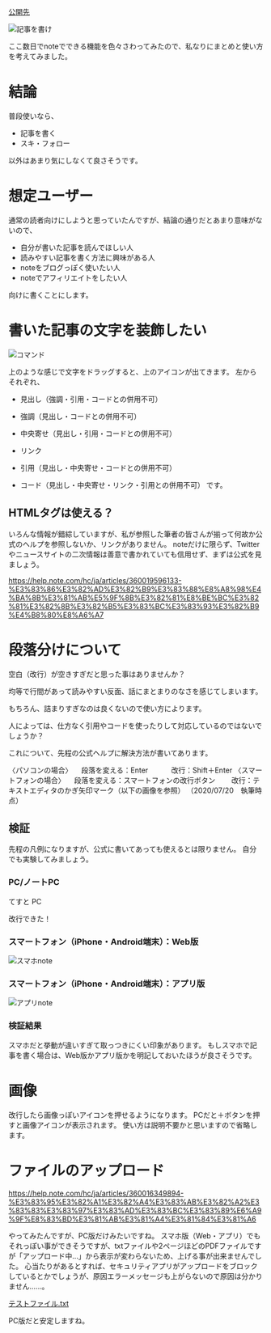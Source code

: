 [公開先](https://note.com/nomuragoro/n/ne4e23aa1b397)

![記事を書け](https://user-images.githubusercontent.com/15845907/88918160-fc24e500-d2a3-11ea-9d84-7e93f138eded.png)

ここ数日でnoteでできる機能を色々さわってみたので、私なりにまとめと使い方を考えてみました。

# 結論
普段使いなら、

- 記事を書く
- スキ・フォロー

以外はあまり気にしなくて良さそうです。

# 想定ユーザー
通常の読者向けにしようと思っていたんですが、結論の通りだとあまり意味がないので、

- 自分が書いた記事を読んでほしい人
- 読みやすい記事を書く方法に興味がある人
- noteをブログっぽく使いたい人
- noteでアフィリエイトをしたい人

向けに書くことにします。

# 書いた記事の文字を装飾したい

![コマンド](https://user-images.githubusercontent.com/15845907/88918247-1fe82b00-d2a4-11ea-869b-b1b0f4804e13.png)

上のような感じで文字をドラッグすると、上のアイコンが出てきます。
左からそれぞれ、

- 見出し（強調・引用・コードとの併用不可）
- 強調（見出し・コードとの併用不可）

- 中央寄せ（見出し・引用・コードとの併用不可）

- リンク

- 引用（見出し・中央寄せ・コードとの併用不可）
- コード（見出し・中央寄せ・リンク・引用との併用不可）
です。

## HTMLタグは使える？
いろんな情報が錯綜していますが、私が参照した筆者の皆さんが揃って何故か公式のヘルプを参照しないか、リンクがありません。
noteだけに限らず、Twitterやニュースサイトの二次情報は善意で書かれていても信用せず、まずは公式を見ましょう。

https://help.note.com/hc/ja/articles/360019596133-%E3%83%86%E3%82%AD%E3%82%B9%E3%83%88%E8%A8%98%E4%BA%8B%E3%81%AB%E5%9F%8B%E3%82%81%E8%BE%BC%E3%82%81%E3%82%8B%E3%82%B5%E3%83%BC%E3%83%93%E3%82%B9%E4%B8%80%E8%A6%A7

# 段落分けについて
空白（改行）が空きすぎだと思った事はありませんか？

均等で行間があって読みやすい反面、話にまとまりのなさを感じてしまいます。

もちろん、詰まりすぎなのは良くないので使い方によります。

人によっては、仕方なく引用やコードを使ったりして対応しているのではないでしょうか？

これについて、先程の公式ヘルプに解決方法が書いてあります。

〈パソコンの場合〉
　段落を変える：Enter　　
　改行：Shift＋Enter
〈スマートフォンの場合〉
　段落を変える：スマートフォンの改行ボタン　
　改行：テキストエディタのかぎ矢印マーク（以下の画像を参照）
（2020/07/20　執筆時点）
## 検証
先程の凡例になりますが、公式に書いてあっても使えるとは限りません。
自分でも実験してみましょう。

### PC/ノートPC
てすと
PC

改行できた！

### スマートフォン（iPhone・Android端末）：Web版

![スマホnote](https://user-images.githubusercontent.com/15845907/88918467-7190b580-d2a4-11ea-97a5-6cec374df79b.png)

### スマートフォン（iPhone・Android端末）：アプリ版

![アプリnote](https://user-images.githubusercontent.com/15845907/88918512-82d9c200-d2a4-11ea-8d8f-e363273e301e.png)

### 検証結果
スマホだと挙動が違いすぎて取っつきにくい印象があります。
もしスマホで記事を書く場合は、Web版かアプリ版かを明記しておいたほうが良さそうです。

# 画像
改行したら画像っぽいアイコンを押せるようになります。
PCだと＋ボタンを押すと画像アイコンが表示されます。
使い方は説明不要かと思いますので省略します。

# ファイルのアップロード

https://help.note.com/hc/ja/articles/360016349894-%E3%83%95%E3%82%A1%E3%82%A4%E3%83%AB%E3%82%A2%E3%83%83%E3%83%97%E3%83%AD%E3%83%BC%E3%83%89%E6%A9%9F%E8%83%BD%E3%81%AB%E3%81%A4%E3%81%84%E3%81%A6

やってみたんですが、PC版だけみたいですね。
スマホ版（Web・アプリ）でもそれっぽい事ができそうですが、txtファイルや2ページほどのPDFファイルですが「アップロード中…」から表示が変わらないため、上げる事が出来ませんでした。
心当たりがあるとすれば、セキュリティアプリがアップロードをブロックしているとかでしょうが、原因エラーメッセージも上がらないので原因は分かりません……。

[テストファイル.txt](https://github.com/shimajima-eiji/Snippets/files/5000980/default.txt)

PC版だと安定しますね。
